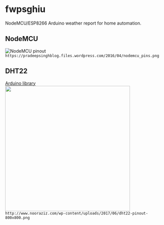 # fwpsghiu
NodeMCU/ESP8266 Arduino weather report for home automation.

## NodeMCU

![NodeMCU pinout](https://pradeepsinghblog.files.wordpress.com/2016/04/nodemcu_pins.png?w=400) \
`https://pradeepsinghblog.files.wordpress.com/2016/04/nodemcu_pins.png`

## DHT22
[Arduino library](http://playground.arduino.cc/Main/DHTLib) \
<img src="http://www.nooraziz.com/wp-content/uploads/2017/06/dht22-pinout-800x800.png" width="400"> \
`http://www.nooraziz.com/wp-content/uploads/2017/06/dht22-pinout-800x800.png`

